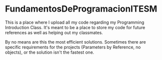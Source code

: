 # FundamentosDeProgramacionITESM
This is a place where I upload all my code regarding my Programming Introduction Class.
It's meant to be a place to store my code for future references as well as helping out my classmates.

By no means are this the most efficient solutions. Sometimes there are specific requirements for the projects (Parameters by Reference, no objects), or the solution isn't the fastest one.
